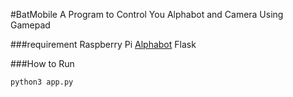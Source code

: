 #BatMobile 
A Program to Control You Alphabot and Camera Using Gamepad

###requirement 
Raspberry Pi 
[Alphabot](https://www.waveshare.com/product/robotics/alphabot.htm)
Flask 

###How to Run 
```python3
python3 app.py
```
